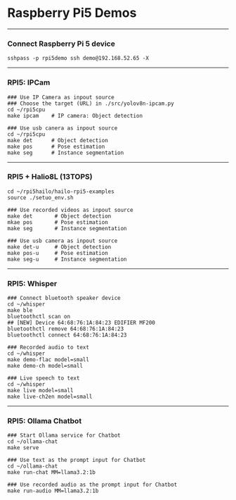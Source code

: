 # Raspberry Pi5 Demos


---
### Connect Raspberry Pi 5 device
```
sshpass -p rpi5demo ssh demo@192.168.52.65 -X
```

---
### RPI5: IPCam 

```
### Use IP Camera as inpout source
### Choose the target (URL) in ./src/yolov8n-ipcam.py
cd ~/rpi5cpu
make ipcam    # IP camera: Object detection
```

```
### Use usb canera as inpout source
cd ~/rpi5cpu
make det      # Object detection
make pos      # Pose estimation
make seg      # Instance segmentation
```

---
### RPI5 + Halio8L (13TOPS)

```
cd ~/rpi5hailo/hailo-rpi5-examples
source ./setuo_env.sh

### Use recorded videos as inpout source
make det       # Object detection
mkae pos       # Pose estimation
make seg       # Instance segmentation

### Use usb camera as inpout source
make det-u     # Object detection
make pos-u     # Pose estimation
make seg-u     # Instance segmentation
```

---
### RPI5: Whisper

```
### Connect bluetooth speaker device
cd ~/whisper
make ble
bluetoothctl scan on
## [NEW] Device 64:68:76:1A:84:23 EDIFIER MF200
bluetoothctl remove 64:68:76:1A:84:23
bluetoothctl connect 64:68:76:1A:84:23
```

```
### Recorded audio to text
cd ~/whisper
make demo-flac model=small
make demo-ch model=small
```

```
### Live speech to text
cd ~/whisper
make live model=small
make live-ch2en model=small
```

---
### RPI5: Ollama Chatbot

```
### Start Ollama service for Chatbot
cd ~/ollama-chat
make serve
```

```
### Use text as the prompt input for Chatbot
cd ~/ollama-chat
make run-chat MM=llama3.2:1b
```

```
### Use recorded audio as the prompt input for Chatbot
make run-audio MM=llama3.2:1b
```

